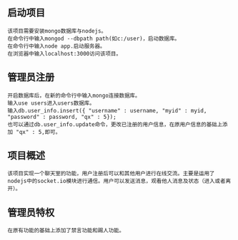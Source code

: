 启动项目
---------------------------------------------------------------------------------------
	该项目需要安装mongo数据库与nodejs。
	在命令行中输入mongod --dbpath path(如c:/user)，启动数据库。
	在命令行中输入node app.启动服务器。
	在浏览器中输入localhost:3000访问该项目。
管理员注册
------------------------------------------------------------------------------------
	开启数据库后，在新的命令行中输入mongo连接数据库。
	输入use users进入users数据库。
	输入db.user_info.insert({ "username" : username, "myid" : myid, "password" : password, "qx" : 5});
	也可以通过db.user_info.update命令，更改已注册的用户信息，在原用户信息的基础上添加 "qx" : 5,即可。
项目概述
------------------------------------------------------------------------------------
	该项目实现一个聊天室的功能，用户注册后可以和其他用户进行在线交流。主要是运用了nodejs中的socket.io模块进行通信。用户可以发送消息，观看他人消息及状态（进入或者离开）。
管理员特权
-----------------------------------------------------------------------------------
	在原有功能的基础上添加了禁言功能和踢人功能。
